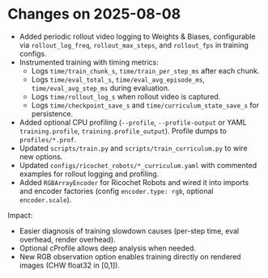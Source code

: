 # Changes on 2025-08-08

- Added periodic rollout video logging to Weights & Biases, configurable via `rollout_log_freq`, `rollout_max_steps`, and `rollout_fps` in training configs.
- Instrumented training with timing metrics:
  - Logs `time/train_chunk_s`, `time/train_per_step_ms` after each chunk.
  - Logs `time/eval_total_s`, `time/eval_avg_episode_ms`, `time/eval_avg_step_ms` during evaluation.
  - Logs `time/rollout_log_s` when rollout video is captured.
  - Logs `time/checkpoint_save_s` and `time/curriculum_state_save_s` for persistence.
- Added optional CPU profiling (`--profile`, `--profile-output` or YAML `training.profile`, `training.profile_output`). Profile dumps to `profiles/*.prof`.
- Updated `scripts/train.py` and `scripts/train_curriculum.py` to wire new options.
- Updated `configs/ricochet_robots/*_curriculum.yaml` with commented examples for rollout logging and profiling.
- Added `RGBArrayEncoder` for Ricochet Robots and wired it into imports and encoder factories (config `encoder.type: rgb`, optional `encoder.scale`).

Impact:
- Easier diagnosis of training slowdown causes (per-step time, eval overhead, render overhead).
- Optional cProfile allows deep analysis when needed.
- New RGB observation option enables training directly on rendered images (CHW float32 in [0,1]). 